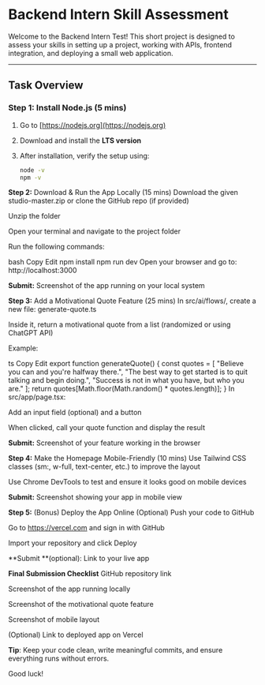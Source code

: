 # Backend Intern Skill Assessment

Welcome to the Backend Intern Test! This short project is designed to assess your skills in setting up a project, working with APIs, frontend integration, and deploying a small web application.

---

## Task Overview

### Step 1: Install Node.js (5 mins)

1. Go to [https://nodejs.org](https://nodejs.org)
2. Download and install the **LTS version**
3. After installation, verify the setup using:

   ```bash
   node -v
   npm -v

**Step 2:** Download & Run the App Locally (15 mins)
Download the given studio-master.zip or clone the GitHub repo (if provided)

Unzip the folder

Open your terminal and navigate to the project folder

Run the following commands:

bash
Copy
Edit
npm install
npm run dev
Open your browser and go to: http://localhost:3000

**Submit:** Screenshot of the app running on your local system

**Step 3:** Add a Motivational Quote Feature (25 mins)
In src/ai/flows/, create a new file: generate-quote.ts

Inside it, return a motivational quote from a list (randomized or using ChatGPT API)

Example:

ts
Copy
Edit
export function generateQuote() {
  const quotes = [
    "Believe you can and you're halfway there.",
    "The best way to get started is to quit talking and begin doing.",
    "Success is not in what you have, but who you are."
  ];
  return quotes[Math.floor(Math.random() * quotes.length)];
}
In src/app/page.tsx:

Add an input field (optional) and a button

When clicked, call your quote function and display the result

**Submit:** Screenshot of your feature working in the browser

**Step 4:** Make the Homepage Mobile-Friendly (10 mins)
Use Tailwind CSS classes (sm:, w-full, text-center, etc.) to improve the layout

Use Chrome DevTools to test and ensure it looks good on mobile devices

**Submit:** Screenshot showing your app in mobile view

**Step 5:** (Bonus) Deploy the App Online (Optional)
Push your code to GitHub

Go to https://vercel.com and sign in with GitHub

Import your repository and click Deploy

**Submit **(optional): Link to your live app

**Final Submission Checklist**
 GitHub repository link

 Screenshot of the app running locally

 Screenshot of the motivational quote feature

 Screenshot of mobile layout

 (Optional) Link to deployed app on Vercel

**Tip**: Keep your code clean, write meaningful commits, and ensure everything runs without errors.

Good luck!
